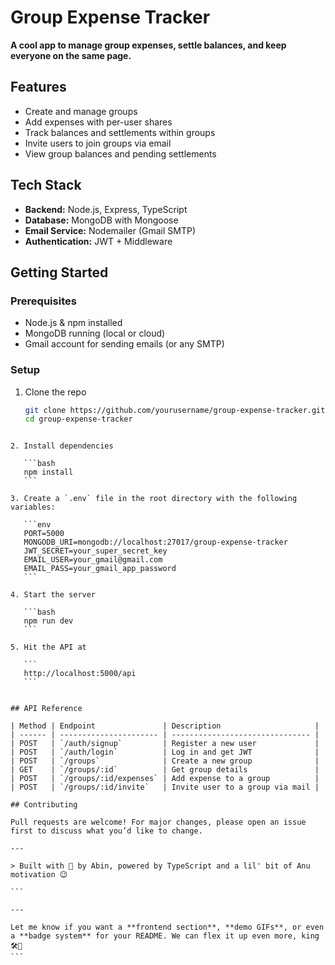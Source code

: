 # Group Expense Tracker

**A cool app to manage group expenses, settle balances, and keep everyone on the same page.**

## Features

- Create and manage groups
- Add expenses with per-user shares
- Track balances and settlements within groups
- Invite users to join groups via email
- View group balances and pending settlements

## Tech Stack

- **Backend:** Node.js, Express, TypeScript
- **Database:** MongoDB with Mongoose
- **Email Service:** Nodemailer (Gmail SMTP)
- **Authentication:** JWT + Middleware

## Getting Started

### Prerequisites

- Node.js & npm installed
- MongoDB running (local or cloud)
- Gmail account for sending emails (or any SMTP)

### Setup

1. Clone the repo  
   ```bash
   git clone https://github.com/yourusername/group-expense-tracker.git
   cd group-expense-tracker
````

2. Install dependencies

   ```bash
   npm install
   ```

3. Create a `.env` file in the root directory with the following variables:

   ```env
   PORT=5000
   MONGODB_URI=mongodb://localhost:27017/group-expense-tracker
   JWT_SECRET=your_super_secret_key
   EMAIL_USER=your_gmail@gmail.com
   EMAIL_PASS=your_gmail_app_password
   ```

4. Start the server

   ```bash
   npm run dev
   ```

5. Hit the API at

   ```
   http://localhost:5000/api
   ```


## API Reference

| Method | Endpoint               | Description                     |
| ------ | ---------------------- | ------------------------------- |
| POST   | `/auth/signup`         | Register a new user             |
| POST   | `/auth/login`          | Log in and get JWT              |
| POST   | `/groups`              | Create a new group              |
| GET    | `/groups/:id`          | Get group details               |
| POST   | `/groups/:id/expenses` | Add expense to a group          |
| POST   | `/groups/:id/invite`   | Invite user to a group via mail |

## Contributing

Pull requests are welcome! For major changes, please open an issue first to discuss what you’d like to change.

---

> Built with 💚 by Abin, powered by TypeScript and a lil' bit of Anu motivation 😉

```

---

Let me know if you want a **frontend section**, **demo GIFs**, or even a **badge system** for your README. We can flex it up even more, king 🛠️👑
```
